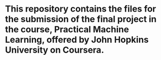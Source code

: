 # This repository contains the files for the submission of the final project in the course, Practical Machine Learning, offered by John Hopkins University on Coursera.
